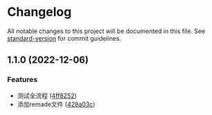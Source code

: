 # Changelog

All notable changes to this project will be documented in this file. See [standard-version](https://github.com/conventional-changelog/standard-version) for commit guidelines.

## 1.1.0 (2022-12-06)


### Features

* 测试全流程 ([4ff8252](https://github.com/2531800823/liu-cli/commit/4ff8252e0dc8b3311b71943c53f5ed76d5d7ce5c))
* 添加remade文件 ([428a03c](https://github.com/2531800823/liu-cli/commit/428a03cb31ec55141e49f6eb6477f649105cd71b))

